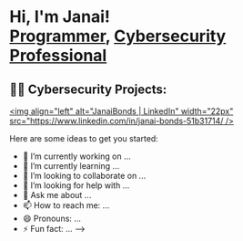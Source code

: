 <h1>Hi, I'm Janai! <br/><a href="https://github.com/janaibonds">Programmer</a>, 
  <a href="https://www.linkedin.com/in/janai-bonds-51b31714/">Cybersecurity Professional</a>

<h2>👨‍💻 Cybersecurity Projects:</h2>


[<img align="left" alt="JanaiBonds | LinkedIn" width="22px" src="https://www.linkedin.com/in/janai-bonds-51b31714/ />][linkedin]


[linkedin]:https://www.linkedin.com/in/janai-bonds-51b31714/



Here are some ideas to get you started:

- 🔭 I’m currently working on ...
- 🌱 I’m currently learning ...
- 👯 I’m looking to collaborate on ...
- 🤔 I’m looking for help with ...
- 💬 Ask me about ...
- 📫 How to reach me: ...
- 😄 Pronouns: ...
- ⚡ Fun fact: ...
-->
